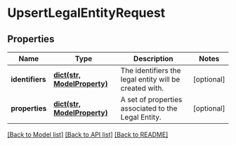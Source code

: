 # UpsertLegalEntityRequest

## Properties
Name | Type | Description | Notes
------------ | ------------- | ------------- | -------------
**identifiers** | [**dict(str, ModelProperty)**](ModelProperty.md) | The identifiers the legal entity will be created with. | [optional] 
**properties** | [**dict(str, ModelProperty)**](ModelProperty.md) | A set of properties associated to the Legal Entity. | [optional] 

[[Back to Model list]](../README.md#documentation-for-models) [[Back to API list]](../README.md#documentation-for-api-endpoints) [[Back to README]](../README.md)


